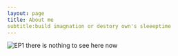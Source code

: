 ```yaml
---
layout: page
title: About me
subtitle:build imagnation or destory own's sleeeptime
---
```

![EP1](assets/img/navbar.jpg "EP1")
there is nothing to see here now
<!-- hi! this is atorita, a junior undergraduate in Computer Science and Technology at SHTech University.My area of expertise lies in Computer Vision and Computer Graphics. I’m familar with contemporary Deep Learning frameworks such as MLP, CNN, RNN, AE, GAN, and NeRF, alongside rendering techniques like rasterization and surface/volume rendering. -->



